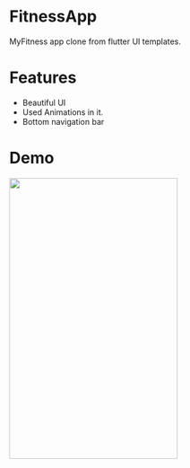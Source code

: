 # FitnessApp
MyFitness app clone from flutter UI templates.
# Features
- Beautiful UI 
- Used Animations in it.
- Bottom navigation bar
# Demo
<img src="fitness_app/lib/gif/fitnessAppDemo.gif"  width="300" height="500">
